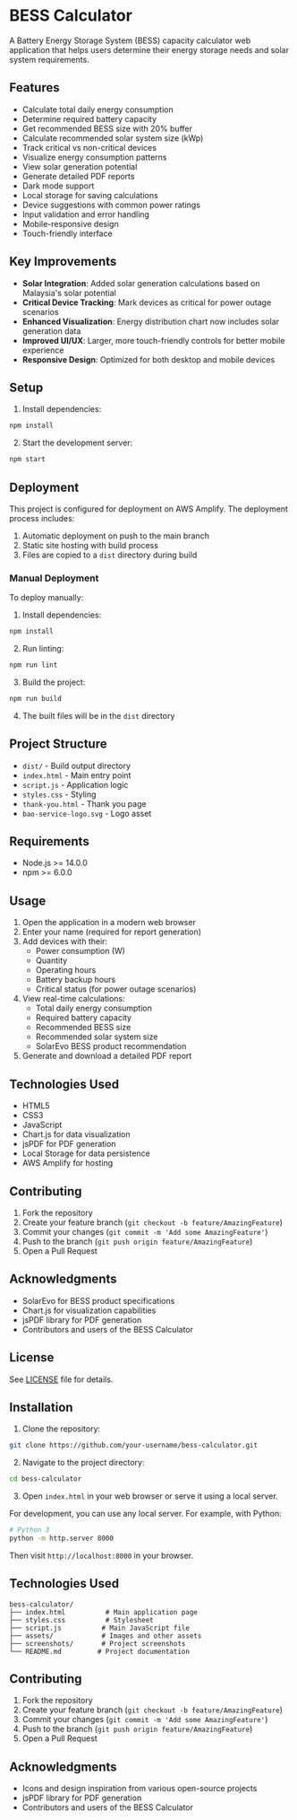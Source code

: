 # BESS Calculator

A Battery Energy Storage System (BESS) capacity calculator web application that helps users determine their energy storage needs and solar system requirements.

## Features

- Calculate total daily energy consumption
- Determine required battery capacity
- Get recommended BESS size with 20% buffer
- Calculate recommended solar system size (kWp)
- Track critical vs non-critical devices
- Visualize energy consumption patterns
- View solar generation potential
- Generate detailed PDF reports
- Dark mode support
- Local storage for saving calculations
- Device suggestions with common power ratings
- Input validation and error handling
- Mobile-responsive design
- Touch-friendly interface

## Key Improvements

- **Solar Integration**: Added solar generation calculations based on Malaysia's solar potential
- **Critical Device Tracking**: Mark devices as critical for power outage scenarios
- **Enhanced Visualization**: Energy distribution chart now includes solar generation data
- **Improved UI/UX**: Larger, more touch-friendly controls for better mobile experience
- **Responsive Design**: Optimized for both desktop and mobile devices

## Setup

1. Install dependencies:
```bash
npm install
```

2. Start the development server:
```bash
npm start
```

## Deployment

This project is configured for deployment on AWS Amplify. The deployment process includes:

1. Automatic deployment on push to the main branch
2. Static site hosting with build process
3. Files are copied to a `dist` directory during build

### Manual Deployment

To deploy manually:

1. Install dependencies:
```bash
npm install
```

2. Run linting:
```bash
npm run lint
```

3. Build the project:
```bash
npm run build
```

4. The built files will be in the `dist` directory

## Project Structure

- `dist/` - Build output directory
- `index.html` - Main entry point
- `script.js` - Application logic
- `styles.css` - Styling
- `thank-you.html` - Thank you page
- `bao-service-logo.svg` - Logo asset

## Requirements

- Node.js >= 14.0.0
- npm >= 6.0.0

## Usage

1. Open the application in a modern web browser
2. Enter your name (required for report generation)
3. Add devices with their:
   - Power consumption (W)
   - Quantity
   - Operating hours
   - Battery backup hours
   - Critical status (for power outage scenarios)
4. View real-time calculations:
   - Total daily energy consumption
   - Required battery capacity
   - Recommended BESS size
   - Recommended solar system size
   - SolarEvo BESS product recommendation
5. Generate and download a detailed PDF report

## Technologies Used

- HTML5
- CSS3
- JavaScript
- Chart.js for data visualization
- jsPDF for PDF generation
- Local Storage for data persistence
- AWS Amplify for hosting

## Contributing

1. Fork the repository
2. Create your feature branch (`git checkout -b feature/AmazingFeature`)
3. Commit your changes (`git commit -m 'Add some AmazingFeature'`)
4. Push to the branch (`git push origin feature/AmazingFeature`)
5. Open a Pull Request

## Acknowledgments

- SolarEvo for BESS product specifications
- Chart.js for visualization capabilities
- jsPDF library for PDF generation
- Contributors and users of the BESS Calculator

## License

See [LICENSE](LICENSE) file for details.

## Installation

1. Clone the repository:
```bash
git clone https://github.com/your-username/bess-calculator.git
```

2. Navigate to the project directory:
```bash
cd bess-calculator
```

3. Open `index.html` in your web browser or serve it using a local server.

For development, you can use any local server. For example, with Python:
```bash
# Python 3
python -m http.server 8000
```

Then visit `http://localhost:8000` in your browser.

## Technologies Used
```
bess-calculator/
├── index.html          # Main application page
├── styles.css          # Stylesheet
├── script.js          # Main JavaScript file
├── assets/            # Images and other assets
├── screenshots/       # Project screenshots
└── README.md         # Project documentation
```

## Contributing
1. Fork the repository
2. Create your feature branch (`git checkout -b feature/AmazingFeature`)
3. Commit your changes (`git commit -m 'Add some AmazingFeature'`)
4. Push to the branch (`git push origin feature/AmazingFeature`)
5. Open a Pull Request

## Acknowledgments
- Icons and design inspiration from various open-source projects
- jsPDF library for PDF generation
- Contributors and users of the BESS Calculator